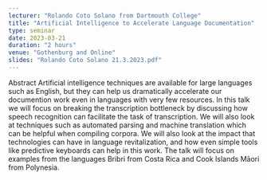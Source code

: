 ```yaml
---
lecturer: "Rolando Coto Solano from Dartmouth College"
title: "Artificial Intelligence to Accelerate Language Documentation"
type: seminar
date: 2023-03-21
duration: "2 hours"
venue: "Gothenburg and Online"
slides: "Rolando Coto Solano 21.3.2023.pdf"
---
```


Abstract
Artificial intelligence techniques are available for large languages such as English, but they can help us dramatically accelerate our documention work even in languages with very few resources. In this talk we will focus on breaking the transcription bottleneck by discussing how speech recognition can facilitate the task of transcription. We will also look at techniques such as automated parsing and machine translation which can be helpful when compiling corpora. We will also look at the impact that technologies can have in language revitalization, and how even simple tools like predictive keyboards can help in this work. The talk will focus on examples from the languages Bribri from Costa Rica and Cook Islands Māori from Polynesia.
